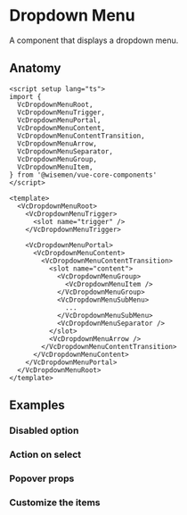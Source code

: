 # Dropdown Menu

A component that displays a dropdown menu.

<ComponentPreview name="dropdown-menu/examples/main" />

## Anatomy

```vue
<script setup lang="ts">
import {
  VcDropdownMenuRoot,
  VcDropdownMenuTrigger,
  VcDropdownMenuPortal,
  VcDropdownMenuContent,
  VcDropdownMenuContentTransition,
  VcDropdownMenuArrow,
  VcDropdownMenuSeparator,
  VcDropdownMenuGroup,
  VcDropdownMenuItem,
} from '@wisemen/vue-core-components'
</script>

<template>
  <VcDropdownMenuRoot>
    <VcDropdownMenuTrigger>
      <slot name="trigger" />
    </VcDropdownMenuTrigger>

    <VcDropdownMenuPortal>
      <VcDropdownMenuContent>
        <VcDropdownMenuContentTransition>
          <slot name="content">
            <VcDropdownMenuGroup>
              <VcDropdownMenuItem />
            </VcDropdownMenuGroup>
            <VcDropdownMenuSubMenu>
              ...
            </VcDropdownMenuSubMenu>
            <VcDropdownMenuSeparator />
          </slot>
          <VcDropdownMenuArrow />
        </VcDropdownMenuContentTransition>
      </VcDropdownMenuContent>
    </VcDropdownMenuPortal>
  </VcDropdownMenuRoot>
</template>
```

<!-- @include: ./dropdown-menu-meta.md -->

## Examples

### Disabled option
<ComponentPreview name="dropdown-menu/examples/disabled" />

### Action on select
<ComponentPreview name="dropdown-menu/examples/on-select" />

### Popover props
<ComponentPreview name="dropdown-menu/examples/popover-props" />

### Customize the items
<ComponentPreview name="dropdown-menu/examples/customize-item" />